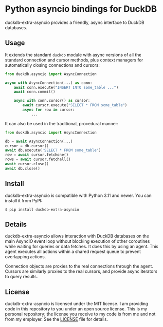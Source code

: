 # Python asyncio bindings for DuckDB

duckdb-extra-asyncio provides a friendly, async interface to DuckDB databases.

## Usage

It extends the standard `duckdb` module with async versions of all the standard connection and cursor methods, 
plus context managers for automatically closing connections and cursors:

``` python
from duckdb.asyncio import AsyncConnection

async with AsyncConnection(...) as conn:
    await conn.execute("INSERT INTO some_table ...")
    await conn.commit()

    async with conn.cursor() as cursor:
        await cursor.execute("SELECT * FROM some_table")
        async for row in cursor:
            ...
```

It can also be used in the traditional, procedural manner:

``` python
from duckdb.asyncio import AsyncConnection

db = await AsyncConnection(...)
cursor = db.cursor()
await db.execute('SELECT * FROM some_table')
row = await cursor.fetchone()
rows = await cursor.fetchall()
await cursor.close()
await db.close()
```

## Install

duckdb-extra-asyncio is compatible with Python 3.11 and newer. You can install it from PyPI:

``` console
$ pip install duckdb-extra-asyncio
```

## Details

duckdb-extra-asyncio allows interaction with DuckDB databases on the main AsyncIO event loop without blocking execution of other coroutines while waiting for queries or data fetches. 
It does this by using an agent. This agent executes all actions within a shared request queue to prevent overlapping actions.

Connection objects are proxies to the real connections through the agent.
Cursors are similarly proxies to the real cursors, and provide async iterators to query results.

## License

duckdb-extra-asyncio is licensed under the MIT license. 
I am providing code in this repository to you under an open source license. 
This is my personal repository; the license you receive to my code is from me and not from my employer. 
See the [LICENSE](https://github.com/cnfairydream/duckdb-extra-asyncio/blob/main/LICENSE) file for details.
